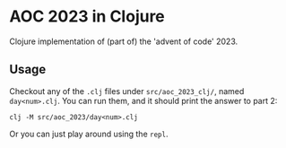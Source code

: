 # AOC 2023 in Clojure

Clojure implementation of (part of) the 'advent of code' 2023.

## Usage

Checkout any of the `.clj` files under `src/aoc_2023_clj/`, named `day<num>.clj`. 
You can run them, and it should print the answer to part 2:

```
clj -M src/aoc_2023/day<num>.clj
```

Or you can just play around using the `repl`.
